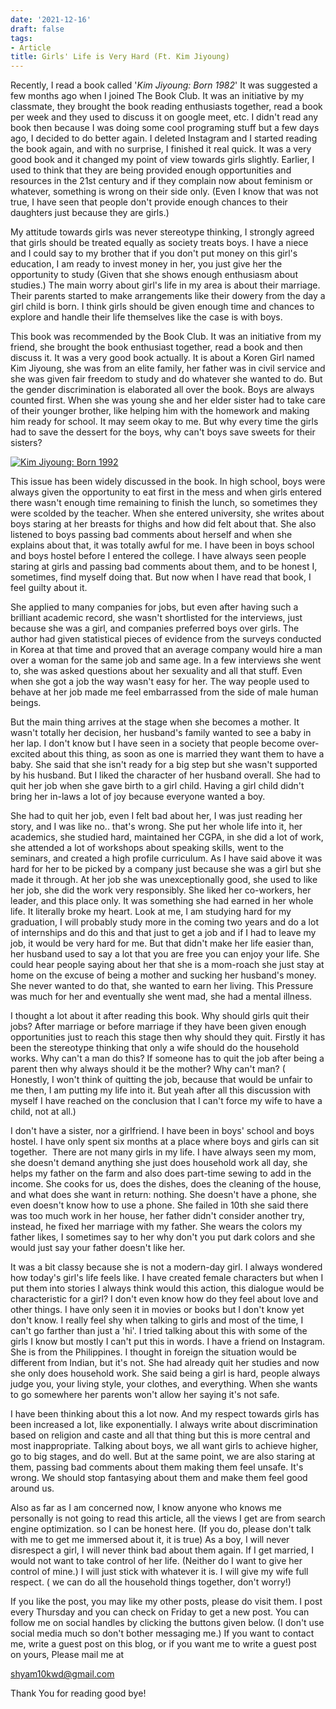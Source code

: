 ```yaml
---
date: '2021-12-16'
draft: false
tags:
- Article
title: Girls' Life is Very Hard (Ft. Kim Jiyoung)
---
```

Recently, I read a book called '_Kim Jiyoung: Born 1982_' It was suggested a few months ago when I joined The Book Club. It was an initiative by my classmate, they brought the book reading enthusiasts together, read a book per week and they used to discuss it on google meet, etc. I didn't read any book then because I was doing some cool programing stuff but a few days ago, I decided to do better again. I deleted Instagram and I started reading the book again, and with no surprise, I finished it real quick. It was a very good book and it changed my point of view towards girls slightly. Earlier, I used to think that they are being provided enough opportunities and resources in the 21st century and if they complain now about feminism or whatever, something is wrong on their side only. (Even I know that was not true, I have seen that people don't provide enough chances to their daughters just because they are girls.)

  

My attitude towards girls was never stereotype thinking, I strongly agreed that girls should be treated equally as society treats boys. I have a niece and I could say to my brother that if you don't put money on this girl's education, I am ready to invest money in her, you just give her the opportunity to study (Given that she shows enough enthusiasm about studies.) The main worry about girl's life in my area is about their marriage. Their parents started to make arrangements like their dowery from the day a girl child is born. I think girls should be given enough time and chances to explore and handle their life themselves like the case is with boys. 

  

This book was recommended by the Book Club. It was an initiative from my friend, she brought the book enthusiast together, read a book and then discuss it. It was a very good book actually. It is about a Koren Girl named Kim Jiyoung, she was from an elite family, her father was in civil service and she was given fair freedom to study and do whatever she wanted to do. But the gender discrimination is elaborated all over the book. Boys are always counted first. When she was young she and her elder sister had to take care of their younger brother, like helping him with the homework and making him ready for school. It may seem okay to me. But why every time the girls had to save the dessert for the boys, why can't boys save sweets for their sisters? 

  

[![Kim Jiyoung: Born 1992](https://blogger.googleusercontent.com/img/a/AVvXsEj0xZPgn-BuMPLjxp6C4BGCeFl3Zfo8YS9dYwOh2ZkzS3016J2ng9RO-lXFCiwmjgg4O7q0WVZ6M-nSw76RGBn7oG3xFYpVrShpKpv4fL32dgTtxxx16qjVUdthRsvLg6_cQRT_0k3qOlBly3Legtoa-lcd365fHR61Yd7yuGzStc30Q-PO4CWdpWQf3w=w202-h320 "Kim Jiyoung: Born 1992")](https://blogger.googleusercontent.com/img/a/AVvXsEj0xZPgn-BuMPLjxp6C4BGCeFl3Zfo8YS9dYwOh2ZkzS3016J2ng9RO-lXFCiwmjgg4O7q0WVZ6M-nSw76RGBn7oG3xFYpVrShpKpv4fL32dgTtxxx16qjVUdthRsvLg6_cQRT_0k3qOlBly3Legtoa-lcd365fHR61Yd7yuGzStc30Q-PO4CWdpWQf3w=s400)

  

  

This issue has been widely discussed in the book. In high school, boys were always given the opportunity to eat first in the mess and when girls entered there wasn't enough time remaining to finish the lunch, so sometimes they were scolded by the teacher. When she entered university, she writes about boys staring at her breasts for thighs and how did felt about that. She also listened to boys passing bad comments about herself and when she explains about that, it was totally awful for me. I have been in boys school and boys hostel before I entered the college. I have always seen people staring at girls and passing bad comments about them, and to be honest I, sometimes, find myself doing that. But now when I have read that book, I feel guilty about it. 

  

She applied to many companies for jobs, but even after having such a brilliant academic record, she wasn't shortlisted for the interviews, just because she was a girl, and companies preferred boys over girls. The author had given statistical pieces of evidence from the surveys conducted in Korea at that time and proved that an average company would hire a man over a woman for the same job and same age. In a few interviews she went to, she was asked questions about her sexuality and all that stuff. Even when she got a job the way wasn't easy for her. The way people used to behave at her job made me feel embarrassed from the side of male human beings. 

  

But the main thing arrives at the stage when she becomes a mother. It wasn't totally her decision, her husband's family wanted to see a baby in her lap. I don't know but I have seen in a society that people become over-excited about this thing, as soon as one is married they want them to have a baby. She said that she isn't ready for a big step but she wasn't supported by his husband. But I liked the character of her husband overall. She had to quit her job when she gave birth to a girl child. Having a girl child didn't bring her in-laws a lot of joy because everyone wanted a boy. 

  

She had to quit her job, even I felt bad about her, I was just reading her story, and I was like no.. that's wrong. She put her whole life into it, her academics, she studied hard, maintained her CGPA, in she did a lot of work, she attended a lot of workshops about speaking skills, went to the seminars, and created a high profile curriculum. As I have said above it was hard for her to be picked by a company just because she was a girl but she made it through. At her job she was unexceptionally good, she used to like her job, she did the work very responsibly. She liked her co-workers, her leader, and this place only. It was something she had earned in her whole life. It literally broke my heart. Look at me, I am studying hard for my graduation, I will probably study more in the coming two years and do a lot of internships and do this and that just to get a job and if I had to leave my job, it would be very hard for me. But that didn't make her life easier than, her husband used to say a lot that you are free you can enjoy your life. She could hear people saying about her that she is a mom-roach she just stay at home on the excuse of being a mother and sucking her husband's money. She never wanted to do that, she wanted to earn her living. This Pressure was much for her and eventually she went mad, she had a mental illness. 

  

I thought a lot about it after reading this book. Why should girls quit their jobs? After marriage or before marriage if they have been given enough opportunities just to reach this stage then why should they quit. Firstly it has been the stereotype thinking that only a wife should do the household works. Why can't a man do this? If someone has to quit the job after being a parent then why always should it be the mother? Why can't man? ( Honestly, I won't think of quitting the job, because that would be unfair to me then, I am putting my life into it. But yeah after all this discussion with myself I have reached on the conclusion that I can't force my wife to have a child, not at all.)

  

I don't have a sister, nor a girlfriend. I have been in boys' school and boys hostel. I have only spent six months at a place where boys and girls can sit together.  There are not many girls in my life. I have always seen my mom, she doesn't demand anything she just does household work all day, she helps my father on the farm and also does part-time sewing to add in the income. She cooks for us, does the dishes, does the cleaning of the house, and what does she want in return: nothing. She doesn't have a phone, she even doesn't know how to use a phone. She failed in 10th she said there was too much work in her house, her father didn't consider another try, instead, he fixed her marriage with my father. She wears the colors my father likes, I sometimes say to her why don't you put dark colors and she would just say your father doesn't like her. 

  

It was a bit classy because she is not a modern-day girl. I always wondered how today's girl's life feels like. I have created female characters but when I put them into stories I always think would this action, this dialogue would be characteristic for a girl? I don't even know how do they feel about love and other things. I have only seen it in movies or books but I don't know yet don't know. I really feel shy when talking to girls and most of the time, I can't go farther than just a 'hi'. I tried talking about this with some of the girls I know but mostly I can't put this in words. I have a friend on Instagram. She is from the Philippines. I thought in foreign the situation would be different from Indian, but it's not. She had already quit her studies and now she only does household work. She said being a girl is hard, people always judge you, your living style, your clothes, and everything. When she wants to go somewhere her parents won't allow her saying it's not safe. 

  

I have been thinking about this a lot now. And my respect towards girls has been increased a lot, like exponentially. I always write about discrimination based on religion and caste and all that thing but this is more central and most inappropriate. Talking about boys, we all want girls to achieve higher, go to big stages, and do well. But at the same point, we are also staring at them, passing bad comments about them making them feel unsafe. It's wrong. We should stop fantasying about them and make them feel good around us. 

  

Also as far as I am concerned now, I know anyone who knows me personally is not going to read this article, all the views I get are from search engine optimization. so I can be honest here. (If you do, please don't talk with me to get me immersed about it, it is true) As a boy, I will never disrespect a girl, I will never think bad about them again. If I get married, I would not want to take control of her life. (Neither do I want to give her control of mine.) I will just stick with whatever it is. I will give my wife full respect. ( we can do all the household things together, don't worry!) 

  

If you like the post, you may like my other posts, please do visit them. I post every Thursday and you can check on Friday to get a new post. You can follow me on social handles by clicking the buttons given below. (I don't use social media much so don't bother messaging me.) If you want to contact me, write a guest post on this blog, or if you want me to write a guest post on yours, Please mail me at

  

shyam10kwd@gmail.com

  

Thank You for reading good bye!
